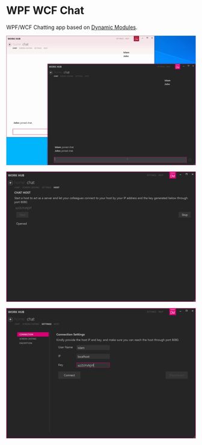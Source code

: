 # WPF WCF Chat
WPF/WCF Chatting app based on [Dynamic Modules](https://github.com/hinojosachapel/DynamicModules).

![WPF WCF Chat](./WPFWCFChat4.gif)

![WPF WCF Chat Host](./WPFWCFChat2.PNG)

![WPF WCF Chat Connect](./WPFWCFChat3.PNG)
